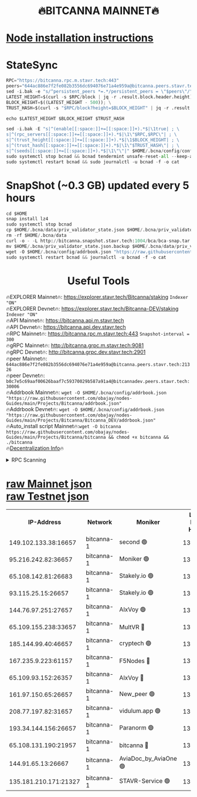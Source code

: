 <h1 align="center"> 🔥BITCANNA MAINNET🔥</h1>


[Node installation instructions](https://github.com/obajay/nodes-Guides/tree/main/Projects/Bitcanna)
=

# StateSync
```python
RPC="https://bitcanna.rpc.m.stavr.tech:443"
peers="644ac886e7f2fe082b3556dc694076e71a4e959a@bitcanna.peers.stavr.tech:21326"
sed -i.bak -e "s/^persistent_peers *=.*/persistent_peers = \"$peers\"/" $HOME/.bcna/config/config.toml
LATEST_HEIGHT=$(curl -s $RPC/block | jq -r .result.block.header.height); \
BLOCK_HEIGHT=$((LATEST_HEIGHT - 500)); \
TRUST_HASH=$(curl -s "$RPC/block?height=$BLOCK_HEIGHT" | jq -r .result.block_id.hash)

echo $LATEST_HEIGHT $BLOCK_HEIGHT $TRUST_HASH

sed -i.bak -E "s|^(enable[[:space:]]+=[[:space:]]+).*$|\1true| ; \
s|^(rpc_servers[[:space:]]+=[[:space:]]+).*$|\1\"$RPC,$RPC\"| ; \
s|^(trust_height[[:space:]]+=[[:space:]]+).*$|\1$BLOCK_HEIGHT| ; \
s|^(trust_hash[[:space:]]+=[[:space:]]+).*$|\1\"$TRUST_HASH\"| ; \
s|^(seeds[[:space:]]+=[[:space:]]+).*$|\1\"\"|" $HOME/.bcna/config/config.toml
sudo systemctl stop bcnad && bcnad tendermint unsafe-reset-all --keep-addr-book
sudo systemctl restart bcnad && sudo journalctl -u bcnad -f -o cat
```
# SnapShot (~0.3 GB) updated every 5 hours
```python
cd $HOME
snap install lz4
sudo systemctl stop bcnad
cp $HOME/.bcna/data/priv_validator_state.json $HOME/.bcna/priv_validator_state.json.backup
rm -rf $HOME/.bcna/data
curl -o - -L http://bitcanna.snapshot.stavr.tech:1004/bca/bca-snap.tar.lz4 | lz4 -c -d - | tar -x -C $HOME/.bcna --strip-components 2
mv $HOME/.bcna/priv_validator_state.json.backup $HOME/.bcna/data/priv_validator_state.json
wget -O $HOME/.bcna/config/addrbook.json "https://raw.githubusercontent.com/obajay/nodes-Guides/main/Projects/Bitcanna/addrbook.json"
sudo systemctl restart bcnad && journalctl -u bcnad -f -o cat
```

 <h1 align="center"> Useful Tools</h1>

🔥EXPLORER Mainnet🔥:    https://explorer.stavr.tech/Bitcanna/staking          `Indexer "ON"` \
🔥EXPLORER Devnet🔥:     https://explorer.stavr.tech/Bitcanna-DEV/staking     `Indexer "ON"` \
🔥API Mainnet🔥:         https://bitcanna.api.m.stavr.tech \
🔥API Devnet🔥:          https://bitcanna.api.dev.stavr.tech \
🔥RPC Mainnet🔥:         https://bitcanna.rpc.m.stavr.tech:443         `Snapshot-interval = 300` \
🔥gRPC Mainnet🔥:        http://bitcanna.grpc.m.stavr.tech:9081 \
🔥gRPC Devnet🔥:         http://bitcanna.grpc.dev.stavr.tech:2901 \
🔥peer Mainnet🔥:        `644ac886e7f2fe082b3556dc694076e71a4e959a@bitcanna.peers.stavr.tech:21326` \
🔥peer Devnet🔥:         `b0c7e5c69aaf00626baaf7c59370029b587a91a4@bitcannadev.peers.stavr.tech:30006` \
🔥Addrbook Mainnet🔥:    ```wget -O $HOME/.bcna/config/addrbook.json "https://raw.githubusercontent.com/obajay/nodes-Guides/main/Projects/Bitcanna/addrbook.json"``` \
🔥Addrbook Devnet🔥:    ```wget -O $HOME/.bcna/config/addrbook.json "https://raw.githubusercontent.com/obajay/nodes-Guides/main/Projects/Bitcanna/Bitcanna_DEV/addrbook.json"``` \
🔥Auto_install script Mainnet🔥:```wget -O bitcanna https://raw.githubusercontent.com/obajay/nodes-Guides/main/Projects/Bitcanna/bitcanna && chmod +x bitcanna && ./bitcanna``` \
🔥[Decentralization Info](https://github.com/obajay/StateSync-snapshots/tree/main/Projects/Bitcanna/Decentralization)🔥


<details>
<summary>RPC Scanning</summary>

<h2 align="center"> We scan nodes in real time every 4 hours. And we provide the final result of RPC endpoints.
We cannot influence the operation of these nodes in any way. </h2>


```python
If Voting Power is higher than 0 --> then the Node is a validator of the network and may be subject to attack and be a potential threat to the chain.
```
```python
We marked such validators with a red symbol
```

</details>

[raw Mainnet json](https://rpc-check.bcam.stavr.tech/bcam/rpc-bcam-result.json) \
[raw Testnet json](https://github.com/obajay/StateSync-snapshots/tree/main/Projects/Bitcanna/Rpc-Check-Testnet)
=



<table><tr><th>IP-Address</th><th>Network</th><th>Moniker</th><th>Latest Block Height</th><th>Earliest Block Height</th><th>Catching Up</th><th>Tx Index</th><th>Voting Power</th><th>Scan Time</th></tr><tr><td>149.102.133.38:16657</td><td>bitcanna-1</td><td>second 🟢</td><td>13005407</td><td>1</td><td>False</td><td>on</td><td>0</td><td>2024-03-14T09:51:06.373789985UTC</td></tr><tr><td>95.216.242.82:36657</td><td>bitcanna-1</td><td>Moniker 🟢</td><td>13005396</td><td>5776907</td><td>False</td><td>on</td><td>0</td><td>2024-03-14T09:50:03.054469649UTC</td></tr><tr><td>65.108.142.81:26683</td><td>bitcanna-1</td><td>Stakely.io 🟢</td><td>13005400</td><td>6152001</td><td>False</td><td>on</td><td>0</td><td>2024-03-14T09:50:26.273443147UTC</td></tr><tr><td>93.115.25.15:26657</td><td>bitcanna-1</td><td>Stakely.io 🟢</td><td>13005399</td><td>6520001</td><td>False</td><td>on</td><td>0</td><td>2024-03-14T09:50:21.885698171UTC</td></tr><tr><td>144.76.97.251:27657</td><td>bitcanna-1</td><td>AlxVoy 🟢</td><td>13005405</td><td>8805201</td><td>False</td><td>on</td><td>0</td><td>2024-03-14T09:50:55.864220421UTC</td></tr><tr><td>65.109.155.238:33657</td><td>bitcanna-1</td><td>MultVR 🔴</td><td>13005401</td><td>9933415</td><td>False</td><td>on</td><td>352270</td><td>2024-03-14T09:50:33.827523855UTC</td></tr><tr><td>185.144.99.40:46657</td><td>bitcanna-1</td><td>cryptech 🟢</td><td>13005395</td><td>11528001</td><td>False</td><td>on</td><td>0</td><td>2024-03-14T09:49:58.677873040UTC</td></tr><tr><td>167.235.9.223:61157</td><td>bitcanna-1</td><td>F5Nodes 🔴</td><td>13005402</td><td>12084001</td><td>False</td><td>on</td><td>570</td><td>2024-03-14T09:50:36.091427870UTC</td></tr><tr><td>65.109.93.152:26357</td><td>bitcanna-1</td><td>AlxVoy 🔴</td><td>13005407</td><td>12109301</td><td>False</td><td>on</td><td>1391929</td><td>2024-03-14T09:51:06.913476075UTC</td></tr><tr><td>161.97.150.65:26657</td><td>bitcanna-1</td><td>New_peer 🟢</td><td>13005400</td><td>12254001</td><td>False</td><td>on</td><td>0</td><td>2024-03-14T09:50:26.558670481UTC</td></tr><tr><td>208.77.197.82:31657</td><td>bitcanna-1</td><td>vidulum.app 🟢</td><td>13005400</td><td>12386934</td><td>False</td><td>on</td><td>0</td><td>2024-03-14T09:50:29.379699179UTC</td></tr><tr><td>193.34.144.156:26657</td><td>bitcanna-1</td><td>Paranorm 🟢</td><td>13005403</td><td>12697701</td><td>False</td><td>on</td><td>0</td><td>2024-03-14T09:50:42.786827851UTC</td></tr><tr><td>65.108.131.190:21957</td><td>bitcanna-1</td><td>bitcanna 🔴</td><td>13005402</td><td>12905402</td><td>False</td><td>on</td><td>419827</td><td>2024-03-14T09:50:40.469876929UTC</td></tr><tr><td>144.91.65.13:26667</td><td>bitcanna-1</td><td>AviaDoc_by_AviaOne 🟢</td><td>13005404</td><td>12998701</td><td>False</td><td>on</td><td>0</td><td>2024-03-14T09:50:51.235391134UTC</td></tr><tr><td>135.181.210.171:21327</td><td>bitcanna-1</td><td>STAVR-Service 🟢</td><td>13005405</td><td>13004201</td><td>False</td><td>on</td><td>0</td><td>2024-03-14T09:50:55.627437898UTC</td></tr></table>
